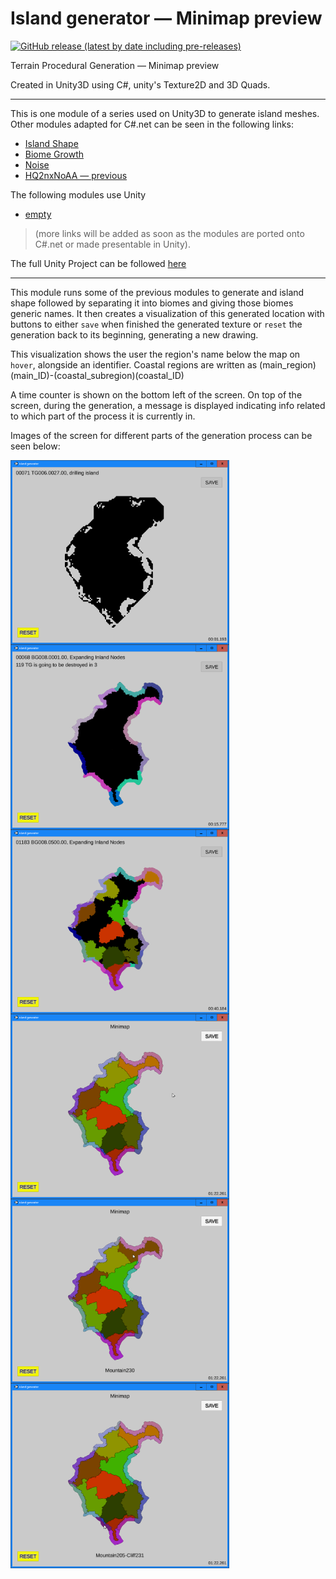 # Island generator — Minimap preview

[![GitHub release (latest by date including pre-releases)](https://img.shields.io/github/v/release/brunorc93/minimap?color=green&include_prereleases)](https://github.com/brunorc93/minimap/releases/tag/v0.0.1)

Terrain Procedural Generation — Minimap preview

Created in Unity3D using C#, unity's Texture2D and 3D Quads.

---------------------------------------------------------------------------
This is one module of a series used on Unity3D to generate island meshes. Other modules adapted for C#.net can be seen in the following links:
* [Island Shape](https://github.com/brunorc93/islandShapeGen.net)  
* [Biome Growth](https://github.com/brunorc93/BiomeGrowth.net)  
* [Noise](https://github.com/brunorc93/noise)  
* [HQ2nxNoAA — previous](https://github.com/brunorc93/HQnx-noAA.net)  

The following modules use Unity  
* [empty]()

> (more links will be added as soon as the modules are ported onto C#.net or made presentable in Unity).  

The full Unity Project can be followed [here](https://github.com/brunorc93/procgen)  

---------------------------------------------------------------------------

This module runs some of the previous modules to generate and island shape followed by separating it into biomes and giving those biomes generic names. It then creates a visualization of this generated location with buttons to either `save` when finished the generated texture or `reset` the generation back to its beginning, generating a new drawing.

This visualization shows the user the region's name below the map on `hover`, alongside an identifier. Coastal regions are written as (main_region)(main_ID)-(coastal_subregion)(coastal_ID)

A time counter is shown on the bottom left of the screen. On top of the screen, during the generation, a message is displayed indicating info related to which part of the process it is currently in.

Images of the screen for different parts of the generation process can be seen below:

<div style="display: inline-block">
  <img style="float: left;" src="GitHub/1.png?raw=true" width="350" alt="Program windown. Generating shape">
  <img style="float: left;" src="GitHub/2.png?raw=true" width="350" alt="Program windown. Finished generating coastal subregions">
  <img style="float: left;" src="GitHub/3.png?raw=true" width="350" alt="Program windown. Expanding inland regiones">
  <img style="float: left;" src="GitHub/4.png?raw=true" width="350" alt="Program windown. Island generation finished">
  <img style="float: left;" src="GitHub/5.png?raw=true" width="350" alt="Program windown. Hovering a region">
  <img style="float: left;" src="GitHub/6.png?raw=true" width="350" alt="Program windown. Hovering a coastal subregion">
</div>

